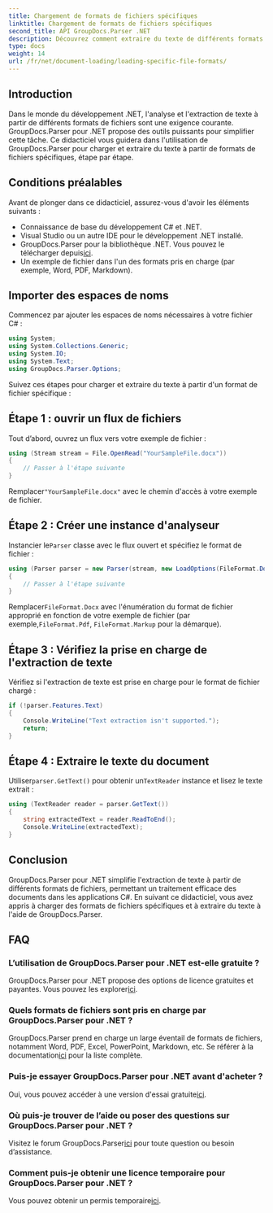 ```yaml
---
title: Chargement de formats de fichiers spécifiques
linktitle: Chargement de formats de fichiers spécifiques
second_title: API GroupDocs.Parser .NET
description: Découvrez comment extraire du texte de différents formats de fichiers dans .NET à l'aide de GroupDocs.Parser. Tutoriel étape par étape pour un traitement efficace des documents.
type: docs
weight: 14
url: /fr/net/document-loading/loading-specific-file-formats/
---
```

## Introduction
Dans le monde du développement .NET, l'analyse et l'extraction de texte à partir de différents formats de fichiers sont une exigence courante. GroupDocs.Parser pour .NET propose des outils puissants pour simplifier cette tâche. Ce didacticiel vous guidera dans l'utilisation de GroupDocs.Parser pour charger et extraire du texte à partir de formats de fichiers spécifiques, étape par étape.
## Conditions préalables
Avant de plonger dans ce didacticiel, assurez-vous d'avoir les éléments suivants :
- Connaissance de base du développement C# et .NET.
- Visual Studio ou un autre IDE pour le développement .NET installé.
-  GroupDocs.Parser pour la bibliothèque .NET. Vous pouvez le télécharger depuis[ici](https://releases.groupdocs.com/parser/net/).
- Un exemple de fichier dans l'un des formats pris en charge (par exemple, Word, PDF, Markdown).

## Importer des espaces de noms
Commencez par ajouter les espaces de noms nécessaires à votre fichier C# :
```csharp
using System;
using System.Collections.Generic;
using System.IO;
using System.Text;
using GroupDocs.Parser.Options;
```

Suivez ces étapes pour charger et extraire du texte à partir d'un format de fichier spécifique :
## Étape 1 : ouvrir un flux de fichiers
Tout d’abord, ouvrez un flux vers votre exemple de fichier :
```csharp
using (Stream stream = File.OpenRead("YourSampleFile.docx"))
{
    // Passer à l'étape suivante
}
```
 Remplacer`"YourSampleFile.docx"` avec le chemin d'accès à votre exemple de fichier.
## Étape 2 : Créer une instance d'analyseur
 Instancier le`Parser` classe avec le flux ouvert et spécifiez le format de fichier :
```csharp
using (Parser parser = new Parser(stream, new LoadOptions(FileFormat.Docx)))
{
    // Passer à l'étape suivante
}
```
 Remplacer`FileFormat.Docx` avec l'énumération du format de fichier approprié en fonction de votre exemple de fichier (par exemple,`FileFormat.Pdf`, `FileFormat.Markup` pour la démarque).
## Étape 3 : Vérifiez la prise en charge de l'extraction de texte
Vérifiez si l'extraction de texte est prise en charge pour le format de fichier chargé :
```csharp
if (!parser.Features.Text)
{
    Console.WriteLine("Text extraction isn't supported.");
    return;
}
```
## Étape 4 : Extraire le texte du document
 Utiliser`parser.GetText()` pour obtenir un`TextReader` instance et lisez le texte extrait :
```csharp
using (TextReader reader = parser.GetText())
{
    string extractedText = reader.ReadToEnd();
    Console.WriteLine(extractedText);
}
```

## Conclusion
GroupDocs.Parser pour .NET simplifie l'extraction de texte à partir de différents formats de fichiers, permettant un traitement efficace des documents dans les applications C#. En suivant ce didacticiel, vous avez appris à charger des formats de fichiers spécifiques et à extraire du texte à l'aide de GroupDocs.Parser.

## FAQ
### L’utilisation de GroupDocs.Parser pour .NET est-elle gratuite ?
GroupDocs.Parser pour .NET propose des options de licence gratuites et payantes. Vous pouvez les explorer[ici](https://purchase.groupdocs.com/buy).
### Quels formats de fichiers sont pris en charge par GroupDocs.Parser pour .NET ?
 GroupDocs.Parser prend en charge un large éventail de formats de fichiers, notamment Word, PDF, Excel, PowerPoint, Markdown, etc. Se référer à la documentation[ici](https://reference.groupdocs.com/parser/net/) pour la liste complète.
### Puis-je essayer GroupDocs.Parser pour .NET avant d'acheter ?
 Oui, vous pouvez accéder à une version d'essai gratuite[ici](https://releases.groupdocs.com/).
### Où puis-je trouver de l’aide ou poser des questions sur GroupDocs.Parser pour .NET ?
 Visitez le forum GroupDocs.Parser[ici](https://forum.groupdocs.com/c/parser/17) pour toute question ou besoin d’assistance.
### Comment puis-je obtenir une licence temporaire pour GroupDocs.Parser pour .NET ?
 Vous pouvez obtenir un permis temporaire[ici](https://purchase.groupdocs.com/temporary-license/).